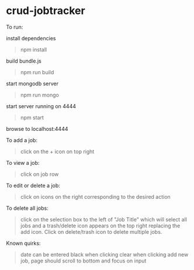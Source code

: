 # crud-jobtracker

To run:

install dependencies
>npm install

build bundle.js
>npm run build

start mongodb server
>npm run mongo

start server running on 4444
>npm start

browse to localhost:4444

To add a job:
>click on the + icon on top right
>
To view a job:
>click on job row
>
To edit or delete a job:
>click on icons on the right corresponding to the desired action

To delete all jobs:
>click on the selection box to the left of "Job Title" which will select all jobs and a trash/delete icon appears on the top right replacing the add icon.  Click on delete/trash icon to delete multiple jobs.

Known quirks:
>date can be entered black when clicking clear
>when clicking add new job, page should scroll to bottom and focus on input
